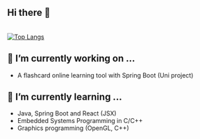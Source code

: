 ## Hi there 👋
\
[![Top Langs](https://github-readme-stats.vercel.app/api/top-langs/?username=arminveres&layout=compact&hide=vimscript,css,html,scss,sass)](https://github.com/anuraghazra/github-readme-stats)

## 🔭 I’m currently working on ...

- A flashcard online learning tool with Spring Boot (Uni project)

## 🌱 I’m currently learning ...
- Java, Spring Boot and React (JSX)
- Embedded Systems Programming in C/C++
- Graphics programming (OpenGL, C++)

<!--
**arminveres/arminveres** is a ✨ _special_ ✨ repository because its `README.md` (this file) appears on your GitHub profile.

Here are some ideas to get you started:

- 👯 I’m looking to collaborate on ...
- 🤔 I’m looking for help with ...
- 💬 Ask me about ...
- 📫 How to reach me: ...
- 😄 Pronouns: ...
- ⚡ Fun fact: ...
-->
